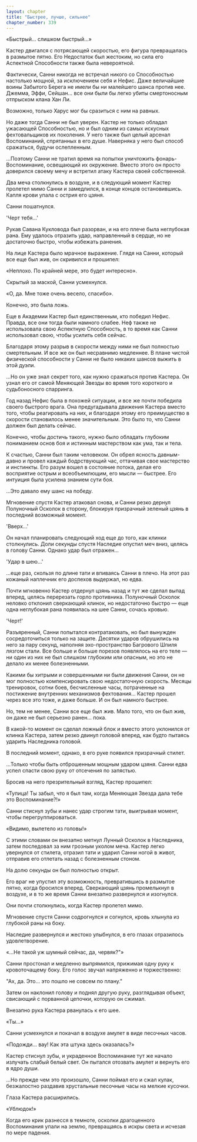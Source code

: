 ```yaml
---
layout: chapter
title: "Быстрее, лучше, сильнее"
chapter_number: 339
---
```


«Быстрый... слишком быстрый...»

Кастер двигался с потрясающей скоростью, его фигура превращалась в размытое пятно. Его Недостаток был жестоким, но сила его Аспектной Способности также была невероятной.

Фактически, Санни никогда не встречал никого со Способностью настолько мощной, за исключением себя и Нефис. Даже величайшие воины Забытого Берега не имели бы ни малейшего шанса против нее. Джемма, Эффи, Сейшан... все они были бы легко убиты смертоносным отпрыском клана Хан Ли.

Возможно, только Харус мог бы сразиться с ним на равных.

Но даже тогда Санни не был уверен. Кастер не только обладал ужасающей Способностью, но и был одним из самых искусных фехтовальщиков их поколения. У него также был целый арсенал Воспоминаний, спрятанных в его душе. Наверняка у него был способ сражаться, будучи ослепленным.

...Поэтому Санни не тратил время на попытки уничтожить фонарь-Воспоминание, освещающий их окружение. Вместо этого он просто доверился своему мечу и встретил атаку Кастера своей собственной.

Два меча столкнулись в воздухе, и в следующий момент Кастер пролетел мимо Санни и замедлился, в конце концов остановившись. Капля крови упала с острия его цзяня.

Санни пошатнулся.

'Черт тебя...'

Рукав Савана Кукловода был разорван, и на его плече была неглубокая рана. Ему удалось отразить удар, направленный в сердце, но не достаточно быстро, чтобы избежать ранения.

На лице Кастера было мрачное выражение. Глядя на Санни, который все еще был жив, он скривился и прошипел:

«Неплохо. По крайней мере, это будет интересно».

Скрытый за маской, Санни усмехнулся.

«О, да. Мне тоже очень весело, спасибо».

Конечно, это была ложь.

Еще в Академии Кастер был единственным, кто победил Нефис. Правда, все они тогда были намного слабее. Неф также не использовала свою Аспектную Способность, в то время как Санни использовал свою, чтобы усилить себя сейчас.

Благодаря этому разрыв в скорости между ними не был полностью смертельным. И все же он был несравнимо медленнее. В плане чистой физической способности у Санни не было никаких шансов выжить в этой дуэли.

...Но он уже знал секрет того, как нужно сражаться против Кастера. Он узнал его от самой Меняющей Звезды во время того короткого и судьбоносного спарринга.

Год назад Нефис была в похожей ситуации, и все же почти победила своего быстрого врага. Она предугадывала движения Кастера вместо того, чтобы реагировать на них, и благодаря этому его преимущество в скорости становилось менее значительным. Это было то, что Санни должен был делать сейчас.

Конечно, чтобы достичь такого, нужно было обладать глубоким пониманием основ боя и истинным мастерством как ума, так и тела.

К счастью, Санни был таким человеком. Он обрел ясность давным-давно и провел каждый бодрствующий час, оттачивая свое мастерство и инстинкты. Его разум вошел в состояние потока, делая его восприятие острым и всеобъемлющим, его мысли — быстрее. Его интуиция была усилена знанием сути боя.

...Это давало ему шанс на победу.

Мгновение спустя Кастер атаковал снова, и Санни резко дернул Полуночный Осколок в сторону, блокируя призрачный зеленый цзянь в последний возможный момент.

'Вверх...'

Он начал планировать следующий ход еще до того, как клинки столкнулись. Доли секунды спустя Наследие опустил меч вниз, целясь в голову Санни. Однако удар был отражен...

'Удар в шею...'

...еще раз, скользя по длине тати и впиваясь Санни в плечо. На этот раз кожаный наплечник его доспехов выдержал, но едва.

Почти мгновенно Кастер отдернул цзянь назад и тут же сделал выпад вперед, целясь перерезать горло противника. Полуночный Осколок неловко отклонил сверкающий клинок, но недостаточно быстро — еще одна неглубокая рана появилась на шее Санни, сочась кровью.

'Черт!'

Разъяренный, Санни попытался контратаковать, но был вынужден сосредоточиться только на защите. Десятки ударов обрушились на него за пару секунд, наполняя эхо-пространство Багрового Шпиля лязгом стали. Все больше и больше порезов появлялось на его теле — ни один из них не был слишком глубоким или опасным, но это не делало их менее болезненными.

Какими бы хитрыми и совершенными ни были движения Санни, он не мог полностью компенсировать свою недостаточную скорость. Месяцы тренировок, сотни боев, бесчисленные часы, потраченные на постижение внутренних механизмов фехтования... Кастер прошел через все это тоже, и даже больше. И он был намного быстрее.

Но, тем не менее, Санни все еще был жив. Мало того, что он был жив, он даже не был серьезно ранен... пока.

В какой-то момент он сделал ложный блок и вместо этого уклонился от клинка Кастера, затем резко двинул головой вперед, как будто пытаясь ударить Наследника головой.

В последний момент, однако, в его руке появился призрачный стилет.

...Только чтобы быть отброшенным мощным ударом цзяня. Санни едва успел спасти свою руку от отсечения по запястью.

Бросив на него презрительный взгляд, Кастер прошипел:

«Тупица! Ты забыл, что я был там, когда Меняющая Звезда дала тебе это Воспоминание?!»

Санни стиснул зубы и нанес удар строгим тати, выигрывая момент, чтобы перегруппироваться.

«Видимо, вылетело из головы!»

С этими словами он внезапно метнул Лунный Осколок в Наследника, затем последовал за ним грозным уколом меча. Кастер легко увернулся от стилета, отразил тати и ударил Санни ногой в живот, отправив его отлетать назад с болезненным стоном.

На долю секунды он был полностью открыт.

Его враг не упустил эту возможность, превратившись в размытое пятно, когда бросился вперед. Сверкающий цзянь промелькнул в воздухе, и в то же время Санни внезапно развернулся и изогнулся.

Они почти столкнулись, когда Кастер пролетел мимо.

Мгновение спустя Санни содрогнулся и согнулся, кровь хлынула из глубокой раны на боку.

Наследие развернулся и жестоко улыбнулся, в его глазах отразилось удовлетворение.

«...Не такой уж шумный сейчас, да, червяк?"»

Санни простонал и медленно выпрямился, прижимая одну руку к кровоточащему боку. Его голос звучал напряженно и торжественно:

"Ах, да. Это... это пошло не совсем по плану."

Затем он наклонил голову и поднял другую руку, разглядывая объект, свисающий с порванной цепочки, которую он сжимал.

Внезапно рука Кастера рванулась к его шее.

«Ты...»

Санни усмехнулся и покачал в воздухе амулет в виде песочных часов.

«Подожди... вау! Как эта штука здесь оказалась?»

Кастер стиснул зубы, и украденное Воспоминание тут же начало излучать слабый белый свет. Он пытался отозвать амулет и вернуть его в ядро души.

...Но прежде чем это произошло, Санни поймал его и сжал кулак, безжалостно раздавив хрустальные песочные часы на мелкие кусочки.

Глаза Кастера расширились.

«Ублюдок!»

Когда его крик разнесся в темноте, осколки драгоценного Воспоминания упали на землю, превращаясь в искры света и исчезая по мере падения.